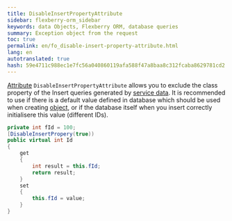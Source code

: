 ```yaml
--- 
title: DisableInsertPropertyAttribute 
sidebar: flexberry-orm_sidebar 
keywords: data Objects, Flexberry ORM, database queries 
summary: Exception object from the request 
toc: true 
permalink: en/fo_disable-insert-property-attribute.html 
lang: en 
autotranslated: true 
hash: 59e4711c988ec1e7fc56a040860119afa588f47a8baa8c312fcaba8629781cd2 
--- 
```


[Attribute](fo_attributes-class-data.html) `DisableInsertPropertyAttribute` allows you to exclude the class property of the Insert queries generated by [service data](fo_data-service.html). It is recommended to use if there is a default value defined in database which should be used when creating [object](fo_data-object.html), or if the database itself when you insert correctly initialisere this value (different IDs). 

``` csharp
private int fId = 100;
[DisableInsertPropery(true))
public virtual int Id
{
	get
	{
		int result = this.fId;
		return result;
	}
	set
	{
		this.fId = value;
	}
}
``` 



